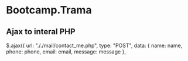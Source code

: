 # Bootcamp.Trama

## Ajax to interal PHP
$.ajax({
        url: "././mail/contact_me.php",
        type: "POST",
        data: {
          name: name,
          phone: phone,
          email: email,
          message: message
        },
